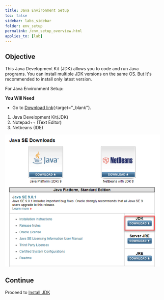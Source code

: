 ```yaml
---
title: Java Environment Setup
toc: false
sidebar: labs_sidebar
folder: env_setup
permalink: /env_setup_overview.html
applies_to: [lab]
---
```


## Objective 

This Java Development Kit (JDK) allows you to code and run Java programs. You can install multiple JDK versions on the same OS. But It's recommended to install only latest version.

For Java Environment Setup:

**You Will Need**

-  Go to [Download link](http://www.oracle.com/technetwork/java/javase/downloads/index.html){:target="_blank"}.

1. Java Development Kit(JDK)
2. Notepad++ (Text Editor)
3. Netbeans (IDE)

![](./images/labs/prerequisites.png)

## Continue

Proceed to [Install JDK](env_setup_install_jdk.html)
